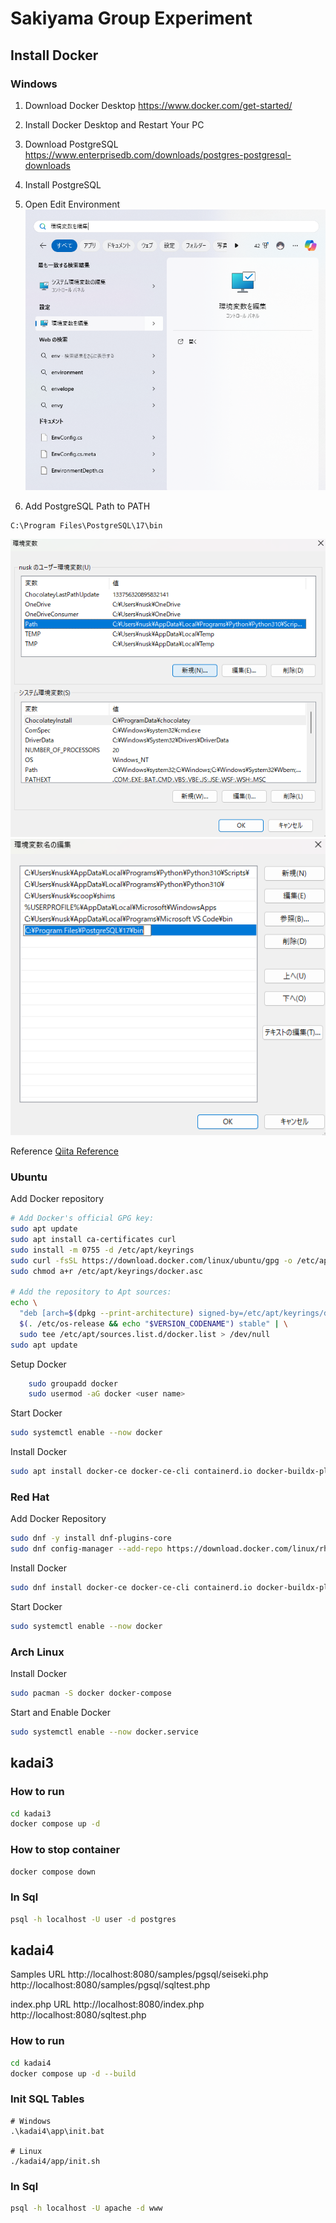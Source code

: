 # Sakiyama Group Experiment

## Install Docker

### Windows

1. Download Docker Desktop
https://www.docker.com/get-started/

2. Install Docker Desktop and Restart Your PC

3. Download PostgreSQL
https://www.enterprisedb.com/downloads/postgres-postgresql-downloads

4. Install PostgreSQL

5. Open Edit Environment
![](image/OpenEnvironmentEditor.png)

6. Add PostgreSQL Path to PATH
```
C:\Program Files\PostgreSQL\17\bin
```
![](image/EditPath.png)
![](image/SetEnvironment.png)


Reference
[Qiita Reference](https://qiita.com/zembutsu/items/a98f6f25ef47c04893b3)
[]()

### Ubuntu

Add Docker repository

```sh
# Add Docker's official GPG key:
sudo apt update
sudo apt install ca-certificates curl
sudo install -m 0755 -d /etc/apt/keyrings
sudo curl -fsSL https://download.docker.com/linux/ubuntu/gpg -o /etc/apt/keyrings/docker.asc
sudo chmod a+r /etc/apt/keyrings/docker.asc

# Add the repository to Apt sources:
echo \
  "deb [arch=$(dpkg --print-architecture) signed-by=/etc/apt/keyrings/docker.asc] https://download.docker.com/linux/ubuntu \
  $(. /etc/os-release && echo "$VERSION_CODENAME") stable" | \
  sudo tee /etc/apt/sources.list.d/docker.list > /dev/null
sudo apt update
```

Setup Docker
```sh
    sudo groupadd docker
    sudo usermod -aG docker <user name>
```
Start Docker
```sh
sudo systemctl enable --now docker
```

Install Docker
```sh
sudo apt install docker-ce docker-ce-cli containerd.io docker-buildx-plugin docker-compose-plugin
```

### Red Hat

Add Docker Repository

```sh
sudo dnf -y install dnf-plugins-core
sudo dnf config-manager --add-repo https://download.docker.com/linux/rhel/docker-ce.repo
```

Install Docker
```sh
sudo dnf install docker-ce docker-ce-cli containerd.io docker-buildx-plugin docker-compose-plugin
```

Start Docker
```sh
sudo systemctl enable --now docker
```

### Arch Linux

Install Docker

```sh
sudo pacman -S docker docker-compose
```

Start and Enable Docker
```sh
sudo systemctl enable --now docker.service
```

## kadai3

### How to run

```sh
cd kadai3
docker compose up -d
```

### How to stop container

```sh
docker compose down
```

### In Sql

```sh
psql -h localhost -U user -d postgres
```

## kadai4

Samples URL
http://localhost:8080/samples/pgsql/seiseki.php
http://localhost:8080/samples/pgsql/sqltest.php

index.php URL
http://localhost:8080/index.php
http://localhost:8080/sqltest.php

### How to run

```sh
cd kadai4
docker compose up -d --build
```

### Init SQL Tables

```
# Windows
.\kadai4\app\init.bat

# Linux
./kadai4/app/init.sh
```

### In Sql

```sh
psql -h localhost -U apache -d www
```